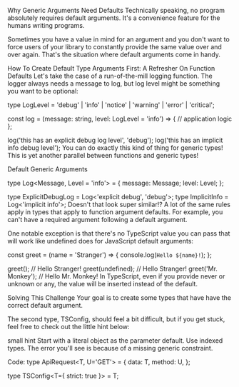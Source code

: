 Why Generic Arguments Need Defaults
Technically speaking, no program absolutely requires default arguments. It's a convenience feature for the humans writing programs.

Sometimes you have a value in mind for an argument and you don't want to force users of your library to constantly provide the same value over and over again. That's the situation where default arguments come in handy.

How To Create Default Type Arguments
First: A Refresher On Function Defaults
Let's take the case of a run-of-the-mill logging function. The logger always needs a message to log, but log level might be something you want to be optional:


type LogLevel = 'debug' | 'info' | 'notice' | 'warning' | 'error' | 'critical';

const log = (message: string, level: LogLevel = 'info') => {
  // application logic
};

log('this has an explicit debug log level', 'debug');
log('this has an implicit info debug level');
You can do exactly this kind of thing for generic types! This is yet another parallel between functions and generic types!

Default Generic Arguments

type Log<Message, Level = 'info'> = {
  message: Message;
  level: Level;
};

type ExplicitDebugLog = Log<'explicit debug', 'debug'>;
type ImplicitInfo = Log<'implicit info'>;
Doesn't that look super similar!? A lot of the same rules apply in types that apply to function argument defaults. For example, you can't have a required argument following a default argument.

One notable exception is that there's no TypeScript value you can pass that will work like undefined does for JavaScript default arguments:


const greet = (name = 'Stranger') => {
  console.log(`Hello ${name}!`);
};

greet(); // Hello Stranger!
greet(undefined); // Hello Stranger!
greet('Mr. Monkey'); // Hello Mr. Monkey!
In TypeScript, even if you provide never or unknown or any, the value will be inserted instead of the default.

Solving This Challenge
Your goal is to create some types that have have the correct default argument.

The second type, TSConfig, should feel a bit difficult, but if you get stuck, feel free to check out the little hint below:

small hint
Start with a literal object as the parameter default.
Use indexed types.
The error you'll see is because of a missing generic constraint.

Code:
type ApiRequest<T, U='GET'> = {
	data: T,
	method: U,
};

type TSConfig<T={ strict: true }> = T;